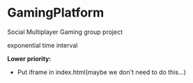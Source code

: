 GamingPlatform
==============
Social Multiplayer Gaming group project

exponential time interval

**Lower priority:**
* Put iframe in index.html(maybe we don't need to do this...)
